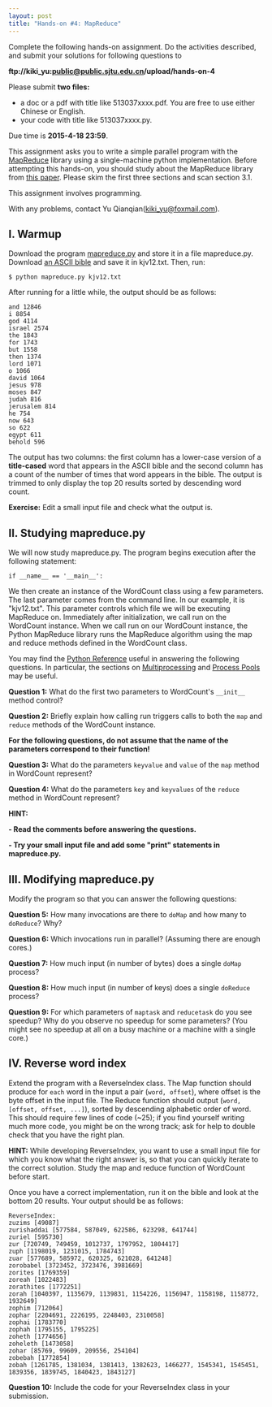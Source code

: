```yaml
---
layout: post
title: "Hands-on #4: MapReduce"
---
```


Complete the following hands-on assignment. Do the activities described, and submit your solutions for following questions to

**ftp://kiki_yu:public@public.sjtu.edu.cn/upload/hands-on-4**

Please submit **two files:**

- a doc or a pdf with title like 513037xxxx.pdf. You are free to use either Chinese or English.
- your code with title like 513037xxxx.py.

Due time is **2015-4-18 23:59**.

This assignment asks you to write a simple parallel program with the [MapReduce](/assets/src/mapreduce.py) library using a single-machine python implementation. Before attempting this hands-on, you should study about the MapReduce library from [this paper](/assets/doc/mapreduce-osdi04). Please skim the first three sections and scan section 3.1.

This assignment involves programming.

With any problems, contact Yu Qianqian(kiki_yu@foxmail.com).

## I. Warmup

Download the program [mapreduce.py](/assets/src/mapreduce.py) and store it in a file mapreduce.py. Download [an ASCII bible](/assets/doc/kjv12.txt) and save it in kjv12.txt. Then, run:

```
$ python mapreduce.py kjv12.txt
```

After running for a little while, the output should be as follows:

```
and 12846
i 8854
god 4114
israel 2574
the 1843
for 1743
but 1558
then 1374
lord 1071
o 1066
david 1064
jesus 978
moses 847
judah 816
jerusalem 814
he 754
now 643
so 622
egypt 611
behold 596
```
The output has two columns: the first column has a lower-case version of a **title-cased** word that appears in the ASCII bible and the second column has a count of the number of times that word appears in the bible. The output is trimmed to only display the top 20 results sorted by descending word count.

**Exercise:** Edit a small input file and check what the output is.



## II. Studying mapreduce.py

We will now study mapreduce.py. The program begins execution after the following statement:

```
if __name__ == '__main__':
```

We then create an instance of the WordCount class using a few parameters. The last parameter comes from the command line. In our example, it is "kjv12.txt". This parameter controls which file we will be executing MapReduce on. Immediately after initialization, we call run on the WordCount instance. When we call run on our WordCount instance, the Python MapReduce library runs the MapReduce algorithm using the map and reduce methods defined in the WordCount class.

You may find the [Python Reference](http://docs.python.org/2/reference/) useful in answering the following questions. In particular, the sections on [Multiprocessing](http://docs.python.org/2/library/multiprocessing.html) and [Process Pools](http://docs.python.org/2/library/multiprocessing.html#module-multiprocessing.pool) may be useful.

**Question 1:** What do the first two parameters to WordCount's `__init__` method control?

**Question 2:** Briefly explain how calling run triggers calls to both the `map` and `reduce` methods of the WordCount instance.

**For the following questions, do not assume that the name of the parameters correspond to their function!**

**Question 3:** What do the parameters `keyvalue` and `value` of the `map` method in WordCount represent?

**Question 4:** What do the parameters `key` and `keyvalues` of the `reduce` method in WordCount represent?

**HINT:**

**- Read the comments before answering the questions.**

**- Try your small input file and add some "print" statements in mapreduce.py.**



## III. Modifying mapreduce.py

Modify the program so that you can answer the following questions:

**Question 5:** How many invocations are there to `doMap` and how many to `doReduce`? Why?

**Question 6:** Which invocations run in parallel? (Assuming there are enough cores.)

**Question 7:** How much input (in number of bytes) does a single `doMap` process?

**Question 8:** How much input (in number of keys) does a single `doReduce` process?

**Question 9:** For which parameters of `maptask` and `reducetask` do you see speedup? Why do you observe no speedup for some parameters? (You might see no speedup at all on a busy machine or a machine with a single core.)



## IV. Reverse word index

Extend the program with a ReverseIndex class. The Map function should produce for `each` word in the input a pair (`word, offset`), where offset is the byte offset in the input file. The Reduce function should output (`word, [offset, offset, ...]`), sorted by descending alphabetic order of word. This should require few lines of code (~25); if you find yourself writing much more code, you might be on the wrong track; ask for help to double check that you have the right plan.

**HINT:** While developing ReverseIndex, you want to use a small input file for which you know what the right answer is, so that you can quickly iterate to the correct solution. Study the map and reduce function of WordCount before start.

Once you have a correct implementation, run it on the bible and look at the bottom 20 results. Your output should be as follows:

```
ReverseIndex:
zuzims [49087]
zurishaddai [577584, 587049, 622586, 623298, 641744]
zuriel [595730]
zur [720749, 749459, 1012737, 1797952, 1804417]
zuph [1198019, 1231015, 1784743]
zuar [577689, 585972, 620325, 621028, 641248]
zorobabel [3723452, 3723476, 3981669]
zorites [1769359]
zoreah [1022483]
zorathites [1772251]
zorah [1040397, 1135679, 1139831, 1154226, 1156947, 1158198, 1158772, 1932649]
zophim [712064]
zophar [2204691, 2226195, 2248403, 2310058]
zophai [1783770]
zophah [1795155, 1795225]
zoheth [1774656]
zoheleth [1473058]
zohar [85769, 99609, 209556, 254104]
zobebah [1772854]
zobah [1261785, 1381034, 1381413, 1382623, 1466277, 1545341, 1545451, 1839356, 1839745, 1840423, 1843127]
```

**Question 10:** Include the code for your ReverseIndex class in your submission. 
